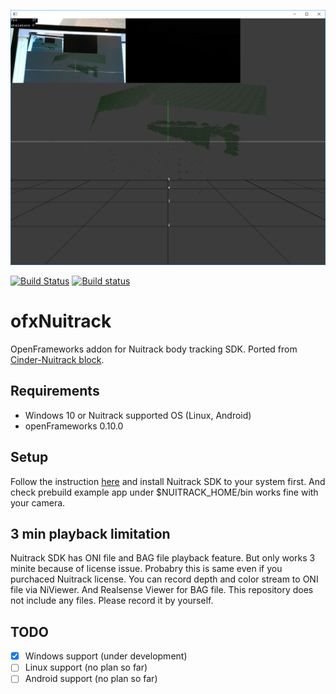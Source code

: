 ![Screenshot](ss.png)

[![Build Status](https://travis-ci.org/hiroMTB/ofxNuitrack.svg?branch=master)](https://travis-ci.org/hiroMTB/ofxNuitrack)
[![Build status](https://ci.appveyor.com/api/projects/status/u39imujns0w1r9sr?svg=true)](https://ci.appveyor.com/project/hiroMTB/ofxnuitrack)

# ofxNuitrack
OpenFrameworks addon for Nuitrack body tracking SDK. Ported from [Cinder-Nuitrack block](https://github.com/daanvanhasselt/Cinder-Nuitrack).


## Requirements
- Windows 10 or Nuitrack supported OS (Linux, Android)
- openFrameworks 0.10.0

## Setup
Follow the instruction [here](http://download.3divi.com/Nuitrack/doc/Installation_page.html) and install Nuitrack SDK to your system first. And check prebuild example app under $NUITRACK_HOME/bin works fine with your camera.

## 3 min playback limitation
Nuitrack SDK has ONI file and BAG file playback feature. But only works 3 minite because of license issue. Probabry this is same even if you purchaced Nuitrack license. You can record depth and color stream to ONI file via NiViewer. And Realsense Viewer for BAG file. This repository does not include any files. Please record it by yourself.

## TODO
- [x] Windows support (under development)
- [ ] Linux support (no plan so far)
- [ ] Android support (no plan so far)
